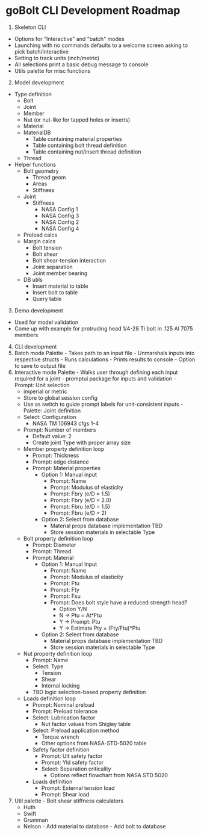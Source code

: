 # goBolt CLI Development Roadmap

1. Skeleton CLI
  - Options for "Interactive" and "batch" modes
  - Launching with no commands defaults to a welcome screen asking to pick batch/interactive
  - Setting to track units (inch/metric)
  - All selections print a basic debug message to console
  - Utils palette for misc functions
2. Model development
  - Type definition
    - Bolt
    - Joint
    - Member
    - Nut (or nut-like for tapped holes or inserts)
    - Material
    - MaterialDB
      - Table containing material properties
      - Table containing bolt thread definition
      - Table containing nut/insert thread definition
    - Thread
  - Helper functions
    - Bolt geometry
      - Thread geom
      - Areas
      - Stiffness
    - Joint
      - Stiffness
        - NASA Config 1
        - NASA Config 3
        - NASA Config 2
        - NASA Config 4
    - Preload calcs
    - Margin calcs
      - Bolt tension
      - Bolt shear
      - Bolt shear-tension interaction
      - Joint separation
      - Joint member bearing
    - DB utils
      - Insert material to table
      - Insert bolt to table
      - Query table 
3. Demo development
  - Used for model validation
  - Come up with example for protruding head 1/4-28 Ti bolt in .125 Al 7075 members
4. CLI development
  1. Batch mode Palette
    - Takes path to an input file
    - Unmarshals inputs into respective structs
    - Runs calculations
    - Prints results to console
    - Option to save to output file
  2. Interactive mode Palette
    - Walks user through defining each input required for a joint
    - promptui package for inputs and validation
    - Prompt: Unit selection
      - imperial or metric
      - Store to global session config
      - Use as switch to guide prompt labels for unit-consistent inputs
    - Palette: Joint definition
      - Select: Configuration
        - NASA TM 106943 cfgs 1-4
      - Prompt: Number of members
        - Default value: 2
        - Create joint Type with proper array size
      - Member property definition loop
        - Prompt: Thickness
        - Prompt: edge distance
        - Prompt: Material properties
          - Option 1: Manual input
            - Prompt: Name
            - Prompt: Modulus of elasticity
            - Prompt: Fbry (e/D = 1.5)
            - Prompt: Fbry (e/D = 2.0)
            - Prompt: Fbru (e/D = 1.5)
            - Prompt: Fbru (e/D = 2)
          - Option 2: Select from database
            - Material props database implementation TBD
            - Store session materials in selectable Type
      - Bolt property definition loop
        - Prompt: Diameter
        - Prompt: Thread
        - Prompt: Material
          - Option 1: Manual Input
            - Prompt: Name
            - Prompt: Modulus of elasticity
            - Prompt: Ftu
            - Prompt: Fty
            - Prompt: Fsu
            - Prompt: Does bolt style have a reduced strength head?
              - Option Y/N
              - N -> Ptu = At*Ftu
              - Y -> Prompt: Ptu
              - Y -> Estimate Pty = (Fty/Ftu)*Ptu
          - Option 2: Select from database
            - Material props database implementation TBD
            - Store session materials in selectable Type
      - Nut property definition loop
        - Prompt: Name
        - Select: Type
          - Tension
          - Shear
          - Internal locking
        - TBD logic selection-based property definition
      - Loads definition loop
        - Prompt: Nominal preload
        - Prompt: Preload tolerance
        - Select: Lubrication factor
          - Nut factor values from Shigley table
        - Select: Preload application method
          - Torque wrench
          - Other options from NASA-STD-5020 table
        - Safety factor definition
          - Prompt: Ult safety factor
          - Prompt: Yld safety factor
          - Select: Separation criticality
            - Options reflect flowchart from NASA STD 5020
        - Loads definition
          - Prompt: External tension load
          - Prompt: Shear load
  3. Util palette
    - Bolt shear stiffness calculators
      - Huth
      - Swift
      - Grumman
      - Nelson
    - Add material to database
    - Add bolt to database

    